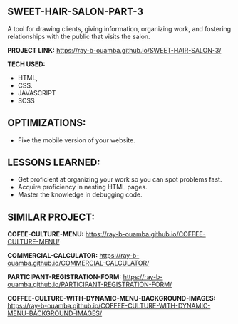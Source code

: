 
## SWEET-HAIR-SALON-PART-3

A tool for drawing clients, giving information, organizing work, and fostering relationships with the public that visits the salon.

**PROJECT LINK:** https://ray-b-ouamba.github.io/SWEET-HAIR-SALON-3/

**TECH USED:** 
* HTML,
* CSS.
* JAVASCRIPT
* SCSS
  

## OPTIMIZATIONS:
* Fixe the mobile version of your website.

## LESSONS LEARNED:

* Get proficient at organizing your work so you can spot problems fast.
* Acquire proficiency in nesting HTML pages.
* Master the knowledge in debugging code.
  
## SIMILAR PROJECT:

**COFEE-CULTURE-MENU:** https://ray-b-ouamba.github.io/COFFEE-CULTURE-MENU/

**COMMERCIAL-CALCULATOR:** https://ray-b-ouamba.github.io/COMMERCIAL-CALCULATOR/

**PARTICIPANT-REGISTRATION-FORM:** https://ray-b-ouamba.github.io/PARTICIPANT-REGISTRATION-FORM/

**COFFEE-CULTURE-WITH-DYNAMIC-MENU-BACKGROUND-IMAGES:** https://ray-b-ouamba.github.io/COFFEE-CULTURE-WITH-DYNAMIC-MENU-BACKGROUND-IMAGES/



